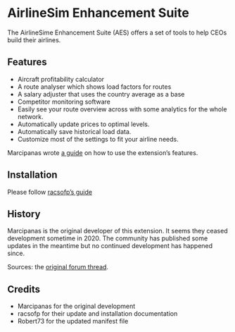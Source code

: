 # AirlineSim Enhancement Suite

The AirlineSime Enhancement Suite (AES) offers a set of tools to help CEOs build their airlines.

## Features

- Aircraft profitability calculator
- A route analyser which shows load factors for routes
- A salary adjuster that uses the country average as a base
- Competitor monitoring software
- Easily see your route overview across with some analytics for the whole network.
- Automatically update prices to optimal levels.
- Automatically save historical load data.
- Customize most of the settings to fit your airline needs.

Marcipanas wrote [a guide](https://docs.google.com/document/d/1hzMHb3hTBXSZNtuDKoBuvx1HP9CgB7wVYR59yDYympg/) on how to use the extension’s features.

## Installation

Please follow [racsofp’s guide](https://forums.airlinesim.aero/t/manual-installation-of-the-ase-airlinesim-enhancement-suite-chrome-extension/24671)

## History

Marcipanas is the original developer of this extension.
It seems they ceased development sometime in 2020.
The community has published some updates in the meantime but no continued development has happened since.

Sources: the [original forum thread](https://forums.airlinesim.aero/t/introducing-airlinesim-enhancement-suite-beta/21684).

## Credits

- Marcipanas for the original development
- racsofp for their update and installation documentation
- Robert73 for the updated manifest file
